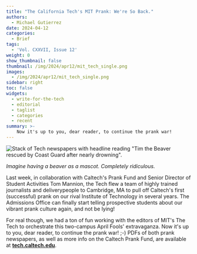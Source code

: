 ```yaml
---
title: "The California Tech's MIT Prank: We're So Back."
authors:
  - Michael Gutierrez
date: 2024-04-12
categories:
  - Brief
tags:
  - 'Vol. CXXVII, Issue 12'
weight: 0
show_thumbnail: false
thumbnail: /img/2024/apr12/mit_tech_single.png
images:
  - /img/2024/apr12/mit_tech_single.png
sidebar: right
toc: false
widgets:
  - write-for-the-tech
  - editorial
  - taglist
  - categories
  - recent
summary: >-
    Now it's up to you, dear reader, to continue the prank war!
---
```


![Stack of Tech newspapers with headline reading "Tim the Beaver rescued by Coast Guard after nearly drowning".](/img/2024/apr12/mit_tech_single.png)

*Imagine having a beaver as a mascot. Completely ridiculous.*

Last week, in collaboration with Caltech's Prank Fund and Senior Director of Student Activities Tom Mannion, the Tech flew a team of highly trained journalists and deliverypeople to Cambridge, MA to pull off Caltech's first (successful) prank on our rival Institute of Technology in several years. The Admissions Office can finally start telling prospective students about our vibrant prank culture again, and not be lying!

For real though, we had a ton of fun working with the editors of MIT's The Tech to orchestrate this two-campus April Fools' extravaganza. Now it's up to you, dear reader, to continue the prank war! ;-\) PDFs of both prank newspapers, as well as more info on the Caltech Prank Fund, are available at **[tech.caltech.edu](https://tech.caltech.edu)**.